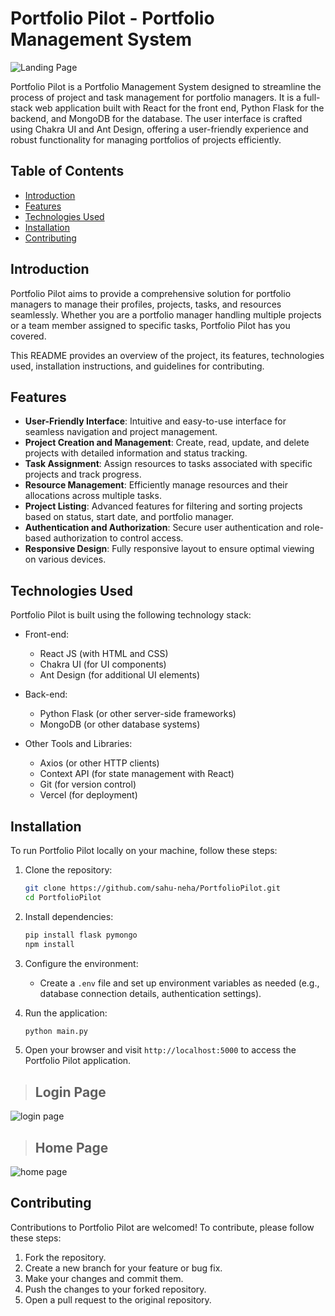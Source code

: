 # Portfolio Pilot - Portfolio Management System

![Landing Page](https://github.com/sahu-neha/PortfolioPilot/assets/109987397/5ba3ad2c-e080-4c67-a4b9-37a84930605b)

Portfolio Pilot is a Portfolio Management System designed to streamline the process of project and task management for portfolio managers. It is a full-stack web application built with React for the front end, Python Flask for the backend, and MongoDB for the database. The user interface is crafted using Chakra UI and Ant Design, offering a user-friendly experience and robust functionality for managing portfolios of projects efficiently.

## Table of Contents

- [Introduction](#introduction)
- [Features](#features)
- [Technologies Used](#technologies-used)
- [Installation](#installation)
- [Contributing](#contributing)

## Introduction

Portfolio Pilot aims to provide a comprehensive solution for portfolio managers to manage their profiles, projects, tasks, and resources seamlessly. Whether you are a portfolio manager handling multiple projects or a team member assigned to specific tasks, Portfolio Pilot has you covered.

This README provides an overview of the project, its features, technologies used, installation instructions, and guidelines for contributing.

## Features

- **User-Friendly Interface**: Intuitive and easy-to-use interface for seamless navigation and project management.
- **Project Creation and Management**: Create, read, update, and delete projects with detailed information and status tracking.
- **Task Assignment**: Assign resources to tasks associated with specific projects and track progress.
- **Resource Management**: Efficiently manage resources and their allocations across multiple tasks.
- **Project Listing**: Advanced features for filtering and sorting projects based on status, start date, and portfolio manager.
- **Authentication and Authorization**: Secure user authentication and role-based authorization to control access.
- **Responsive Design**: Fully responsive layout to ensure optimal viewing on various devices.

## Technologies Used

Portfolio Pilot is built using the following technology stack:

- Front-end:
  - React JS (with HTML and CSS)
  - Chakra UI (for UI components)
  - Ant Design (for additional UI elements)

- Back-end:
  - Python Flask (or other server-side frameworks)
  - MongoDB (or other database systems)

- Other Tools and Libraries:
  - Axios (or other HTTP clients)
  - Context API (for state management with React)
  - Git (for version control)
  - Vercel (for deployment)

## Installation

To run Portfolio Pilot locally on your machine, follow these steps:

1. Clone the repository:

   ```bash
   git clone https://github.com/sahu-neha/PortfolioPilot.git
   cd PortfolioPilot
   ```

2. Install dependencies:

   ```bash
   pip install flask pymongo
   npm install
   ```

3. Configure the environment:

   - Create a `.env` file and set up environment variables as needed (e.g., database connection details, authentication settings).

4. Run the application:

   ```bash
   python main.py
   ```

5. Open your browser and visit `http://localhost:5000` to access the Portfolio Pilot application.

> ## Login Page

![login page](https://github.com/sahu-neha/PortfolioPilot/assets/109987397/eb292866-cd68-4c73-8182-e4ff88cbcf0c)

> ## Home Page

![home page](https://github.com/sahu-neha/PortfolioPilot/assets/109987397/2e1dcd92-1a13-4178-95c7-0e9d59434b6f)

## Contributing

Contributions to Portfolio Pilot are welcomed! To contribute, please follow these steps:

1. Fork the repository.
2. Create a new branch for your feature or bug fix.
3. Make your changes and commit them.
4. Push the changes to your forked repository.
5. Open a pull request to the original repository.
